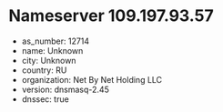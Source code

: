 # Nameserver 109.197.93.57

* as_number: 12714
* name: Unknown
* city: Unknown
* country: RU
* organization: Net By Net Holding LLC
* version: dnsmasq-2.45
* dnssec: true
